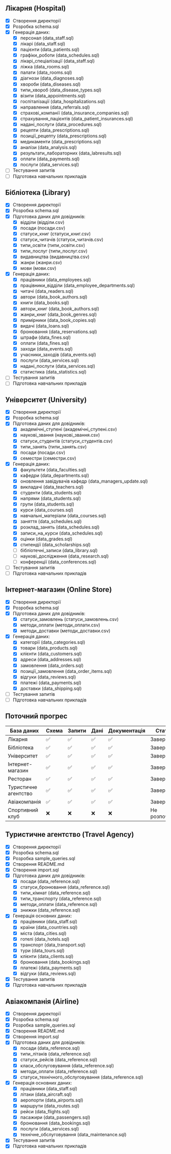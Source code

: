 ## Лікарня (Hospital)

- [x] Створення директорії
- [x] Розробка schema.sql
- [x] Генерація даних:
  - [x] персонал (data_staff.sql)
  - [x] лікарі (data_staff.sql)
  - [x] пацієнти (data_patients.sql)
  - [x] графіки_роботи (data_schedules.sql)
  - [x] лікарі_спеціалізації (data_staff.sql)
  - [x] ліжка (data_rooms.sql)
  - [x] палати (data_rooms.sql)
  - [x] діагнози (data_diagnoses.sql)
  - [x] хвороби (data_diseases.sql)
  - [x] типи_хвороб (data_disease_types.sql)
  - [x] візити (data_appointments.sql)
  - [x] госпіталізації (data_hospitalizations.sql)
  - [x] направлення (data_referrals.sql)
  - [x] страхові_компанії (data_insurance_companies.sql)
  - [x] страхування_пацієнтів (data_patient_insurances.sql)
  - [x] надані_послуги (data_procedures.sql)
  - [x] рецепти (data_prescriptions.sql)
  - [x] позиції_рецепту (data_prescriptions.sql)
  - [x] медикаменти (data_prescriptions.sql)
  - [x] аналізи (data_analysis.sql)
  - [x] результати_лабораторних (data_labresults.sql)
  - [x] оплати (data_payments.sql)
  - [x] послуги (data_services.sql)
- [ ] Тестування запитів
- [ ] Підготовка навчальних прикладів

## Бібліотека (Library)

- [x] Створення директорії
- [x] Розробка schema.sql
- [x] Підготовка даних для довідників:
  - [x] відділи (відділи.csv)
  - [x] посади (посади.csv)
  - [x] статуси_книг (статуси_книг.csv)
  - [x] статуси_читачів (статуси_читачів.csv)
  - [x] типи_освіти (типи_освіти.csv)
  - [x] типи_послуг (типи_послуг.csv)
  - [x] видавництва (видавництва.csv)
  - [x] жанри (жанри.csv)
  - [x] мови (мови.csv)
- [x] Генерація даних:
  - [x] працівники (data_employees.sql)
  - [x] працівники_відділи (data_employee_departments.sql)
  - [x] читачі (data_readers.sql)
  - [x] автори (data_book_authors.sql)
  - [x] книги (data_books.sql)
  - [x] автори_книг (data_book_authors.sql)
  - [x] жанри_книг (data_book_genres.sql)
  - [x] примірники (data_book_copies.sql)
  - [x] видачі (data_loans.sql)
  - [x] бронювання (data_reservations.sql)
  - [x] штрафи (data_fines.sql)
  - [x] оплати (data_fines.sql)
  - [x] заходи (data_events.sql)
  - [x] учасники_заходів (data_events.sql)
  - [x] послуги (data_services.sql)
  - [x] надані_послуги (data_services.sql)
  - [x] статистика (data_statistics.sql)
- [ ] Тестування запитів
- [ ] Підготовка навчальних прикладів

## Університет (University)

- [x] Створення директорії
- [x] Розробка schema.sql
- [x] Підготовка даних для довідників:
  - [x] академічні_ступені (академічні_ступені.csv)
  - [x] наукові_звання (наукові_звання.csv)
  - [x] статуси_студентів (статуси_студентів.csv)
  - [x] типи_занять (типи_занять.csv)
  - [x] посади (посади.csv)
  - [x] семестри (семестри.csv)
- [x] Генерація даних:
  - [x] факультети (data_faculties.sql)
  - [x] кафедри (data_departments.sql)
  - [x] оновлення завідувачів кафедр (data_managers_update.sql)
  - [x] викладачі (data_teachers.sql)
  - [x] студенти (data_students.sql)
  - [x] напрями (data_students.sql)
  - [x] групи (data_students.sql)
  - [x] курси (data_courses.sql)
  - [x] навчальні_матеріали (data_courses.sql)
  - [x] заняття (data_schedules.sql)
  - [x] розклад_занять (data_schedules.sql)
  - [x] записи_на_курси (data_schedules.sql)
  - [x] оцінки (data_grades.sql)
  - [x] стипендії (data_scholarships.sql)
  - [ ] бібліотечні_записи (data_library.sql)
  - [ ] наукові_дослідження (data_research.sql)
  - [ ] конференції (data_conferences.sql)
- [ ] Тестування запитів
- [ ] Підготовка навчальних прикладів

## Інтернет-магазин (Online Store)

- [x] Створення директорії
- [x] Розробка schema.sql
- [x] Підготовка даних для довідників:
  - [x] статуси_замовлень (статуси_замовлень.csv)
  - [x] методи_оплати (методи_оплати.csv)
  - [x] методи_доставки (методи_доставки.csv)
- [x] Генерація даних:
  - [x] категорії (data_categories.sql)
  - [x] товари (data_products.sql)
  - [x] клієнти (data_customers.sql)
  - [x] адреси (data_addresses.sql)
  - [x] замовлення (data_orders.sql)
  - [x] позиції_замовлення (data_order_items.sql)
  - [x] відгуки (data_reviews.sql)
  - [x] платежі (data_payments.sql)
  - [x] доставки (data_shipping.sql)
- [ ] Тестування запитів
- [ ] Підготовка навчальних прикладів

## Поточний прогрес

| База даних | Схема | Запити | Дані | Документація | Статус |
|------------|-------|--------|------|--------------|--------|
| Лікарня | ✅ | ✅ | ✅ | ✅ | Завершено |
| Бібліотека | ✅ | ✅ | ✅ | ✅ | Завершено |
| Університет | ✅ | ✅ | ✅ | ✅ | Завершено |
| Інтернет-магазин | ✅ | ✅ | ✅ | ✅ | Завершено |
| Ресторан | ✅ | ✅ | ✅ | ✅ | Завершено |
| Туристичне агентство | ✅ | ✅ | ✅ | ✅ | Завершено |
| Авіакомпанія | ✅ | ✅ | ✅ | ✅ | Завершено |
| Спортивний клуб | ❌ | ❌ | ❌ | ❌ | Не розпочато |

## Туристичне агентство (Travel Agency)

- [x] Створення директорії
- [x] Розробка schema.sql
- [x] Розробка sample_queries.sql
- [x] Створення README.md
- [x] Створення import.sql
- [x] Підготовка даних для довідників:
  - [x] посади (data_reference.sql)
  - [x] статуси_бронювання (data_reference.sql)
  - [x] типи_кімнат (data_reference.sql)
  - [x] типи_транспорту (data_reference.sql)
  - [x] методи_оплати (data_reference.sql)
  - [x] знижки (data_reference.sql)
- [x] Генерація основних даних:
  - [x] працівники (data_staff.sql)
  - [x] країни (data_countries.sql)
  - [x] міста (data_cities.sql)
  - [x] готелі (data_hotels.sql)
  - [x] транспорт (data_transport.sql)
  - [x] тури (data_tours.sql)
  - [x] клієнти (data_clients.sql)
  - [x] бронювання (data_bookings.sql)
  - [x] платежі (data_payments.sql)
  - [x] відгуки (data_reviews.sql)
- [x] Тестування запитів
- [x] Підготовка навчальних прикладів

## Авіакомпанія (Airline)

- [x] Створення директорії
- [x] Розробка schema.sql
- [x] Розробка sample_queries.sql
- [x] Створення README.md
- [x] Створення import.sql
- [x] Підготовка даних для довідників:
  - [x] посади (data_reference.sql)
  - [x] типи_літаків (data_reference.sql)
  - [x] статуси_рейсів (data_reference.sql)
  - [x] класи_обслуговування (data_reference.sql)
  - [x] методи_оплати (data_reference.sql)
  - [x] статуси_технічного_обслуговування (data_reference.sql)
- [x] Генерація основних даних:
  - [x] працівники (data_staff.sql)
  - [x] літаки (data_aircraft.sql)
  - [x] аеропорти (data_airports.sql)
  - [x] маршрути (data_routes.sql)
  - [x] рейси (data_flights.sql)
  - [x] пасажири (data_passengers.sql)
  - [x] бронювання (data_bookings.sql)
  - [x] послуги (data_services.sql)
  - [x] технічне_обслуговування (data_maintenance.sql)
- [x] Тестування запитів
- [x] Підготовка навчальних прикладів 